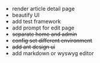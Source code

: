 - render article detail page
- beautify UI
- add test framework
- add prompt for edit page
- ~~separate home and admin~~
- ~~config set different environment~~
- ~~add ant design ui~~
- add markdown or wyswyg editor